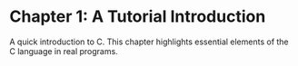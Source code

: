 # Chapter 1: A Tutorial Introduction
A quick introduction to C.
This chapter highlights essential elements of the C language in real programs.
